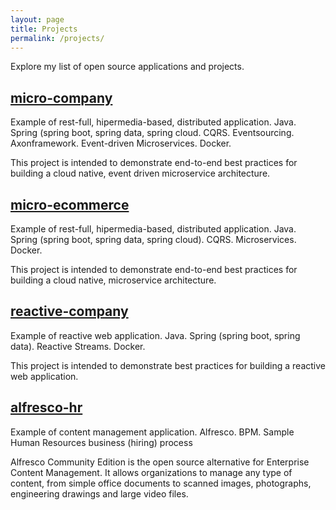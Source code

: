 ```yaml
---
layout: page
title: Projects
permalink: /projects/
---
```

Explore my list of open source applications and projects.

## [micro-company](http://idugalic.github.io/micro-company/)
Example of rest-full, hipermedia-based, distributed application. Java. Spring (spring boot, spring data, spring cloud. CQRS. Eventsourcing. Axonframework. Event-driven Microservices. Docker.

This project is intended to demonstrate end-to-end best practices for building a cloud native, event driven microservice architecture.

## [micro-ecommerce](http://idugalic.github.io/micro-ecommerce/)
Example of rest-full, hipermedia-based, distributed application. Java. Spring (spring boot, spring data, spring cloud). CQRS. Microservices. Docker.

This project is intended to demonstrate end-to-end best practices for building a cloud native, microservice architecture.

## [reactive-company](http://idugalic.github.io/reactive-company/)
Example of reactive web application. Java. Spring (spring boot, spring data). Reactive Streams. Docker.

This project is intended to demonstrate best practices for building a reactive web application.


## [alfresco-hr](http://idugalic.github.io/alfresco-hr/)
Example of content management application. Alfresco. BPM.  Sample Human Resources business (hiring) process

Alfresco Community Edition is the open source alternative for Enterprise Content Management. It allows organizations to manage any type of content, from simple office documents to scanned images, photographs, engineering drawings and large video files.
